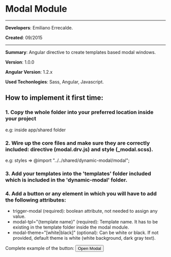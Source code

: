 Modal Module
=============
*** 
**Developers**: Emiliano Errecalde.

**Created**: 09/2015
***

**Summary**: Angular directive to create templates based modal windows.

**Version**: 1.0.0

**Angular Version**: 1.2.x

**Used Techonlogies**: Sass, Angular, Javascript.

## How to implement it first time:

### 1. Copy the whole folder into your preferred location inside your project
e.g: inside app/shared folder

### 2. Wire up the core files and make sure they are correctly included: directive (modal.drv.js) and style (_modal.scss).
e.g: styles => @import "../../shared/dynamic-modal/modal";

### 3. Add your templates into the 'templates' folder included which is included in the 'dynamic-modal' folder.

### 4. Add a button or any element in which you will have to add the following attributes: 
- trigger-modal (required): boolean attribute, not needed to assign any value.
- modal-tpl="{template name}" (required): Template name. It has to be existing in the template folder inside the modal module. 
- modal-theme="[white|black]" (optional): Can be white or black. If not provided, default theme is white (white background, dark gray text).

Complete example of the button: <button trigger-modal modal-tpl="example.tpl.html" ng-click title="Modal Title" modal-theme>Open Modal</button>



